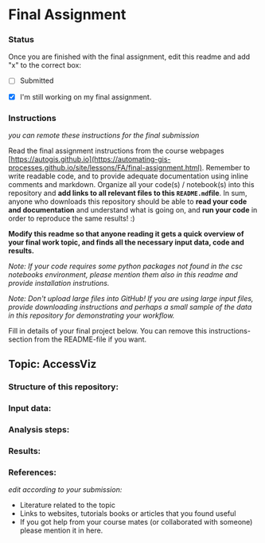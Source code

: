 # Final Assignment

### Status

Once you are finished with the final assignment, edit this readme and add "x" to the correct box:

* [ ] Submitted

* [x] I'm still working on my final assignment. 


### Instructions

*you can remote these instructions for the final submission*

Read the final assignment instructions from the course webpages [https://autogis.github.io](https://automating-gis-processes.github.io/site/lessons/FA/final-assignment.html). Remember to write readable code, and to provide adequate documentation using inline comments and markdown. Organize all your code(s) / notebook(s) into this repository and **add links to all relevant files to this `README.md`file**. In sum, anyone who downloads this repository should be able to **read your code and documentation** and understand what is going on, and **run your code** in order to reproduce the same results! :) 

**Modify this readme so that anyone reading it gets a quick overview of your final work topic, and finds all the necessary input data, code and results.** 

*Note: If your code requires some python packages not found in the csc notebooks environment, please mention them also in this readme and provide installation instrutions.*

*Note: Don't upload large files into GitHub! If you are using large input files, provide downloading instructions and perhaps a small sample of the data in this repository for demonstrating your workflow.*

Fill in details of your final project below. You can remove this instructions-section from the README-file if you want.

## Topic: AccessViz

### Structure of this repository:

### Input data:

### Analysis steps:

### Results:

### References:

*edit according to your submission:*
- Literature related to the topic
- Links to websites, tutorials books or articles that you found useful
- If you got help from your course mates (or collaborated with someone) please mention it in here.

